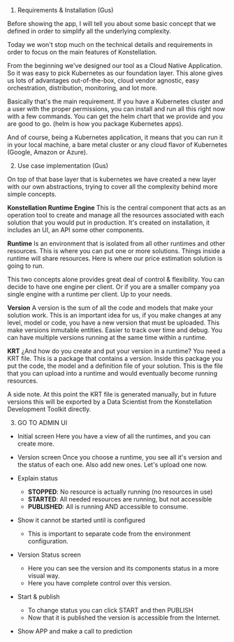 
1.  Requirements & Installation (Gus)

Before showing the app, I will tell you about some basic concept that we defined in order to simplify all the underlying complexity. 

Today we won't stop much on the technical details and requirements in order to focus on the main features of Konstellation. 

From the beginning we've designed our tool as a Cloud Native Application. So it was easy to pick Kubernetes as our foundation layer. This alone gives us lots of advantages out-of-the-box, cloud vendor agnostic, easy orchestration, distribution, monitoring, and lot more.

Basically that's the main requirement. If you have a Kubernetes cluster and a user with the proper permissions, you can install and run all this right now with a few commands. You can get the helm chart that we provide and you are good to go. (helm is how you package Kubernetes apps).

And of course, being a Kubernetes application, it means that you can run it in your local machine, a bare metal cluster or any cloud flavor of Kubernetes (Google, Amazon or Azure).


2.  Use case implementation (Gus)

On top of that base layer that is kubernetes we have created a new layer with our own abstractions, trying to cover all the complexity behind more simple concepts.


**Konstellation Runtime Engine** 
	This is the central component that acts as an operation tool to create and manage all the resources associated with each solution that you would put in production. It's created on installation, it includes an UI, an API some other components.

 **Runtime**
Is an environment that is isolated from all other runtimes and other resources. This is  where you can put one or more solutions. Things inside a runtime will share resources. Here is where our price estimation solution is going to run. 

This two concepts alone provides great deal of control & flexibility. You can decide to have one engine per client. Or if you are a smaller company yoa single engine with a runtime per client. Up to your needs.

**Version**
A version is the sum of all the code and models that make your solution work. This is an important idea for us, if you make changes at any level, model or code, you have a new version that must be uploaded. This make versions inmutable entities. Easier to track over time and debug. You can have multiple versions  running at the same time within a runtime.

**KRT** 
¿And how do you create and put your version in a runtime? You need a KRT file. This is a package that contains a version. Inside this package you put the code, the model and a definition file of your solution. This is the file that you can upload into a runtime and would eventually become running resources.

A side note. At this point the KRT file is generated manually, but in future versions this will be exported by a Data Scientist from the Konstellation Development Toolkit directly. 

3.  GO TO ADMIN UI

- Initial screen
Here you have a view of all the runtimes, and you can create more.

- Version screen
Once you choose a runtime, you see all it's version and the status of each one. Also add new ones. Let's upload one now.

- Explain status
	- **STOPPED**: No resource is actually running (no resources in use)
	- **STARTED**: All needed resources are running, but not accessible
	- **PUBLISHED**: All is running AND accessible to consume.

- Show it cannot be started until is configured
	- This is important to separate code from the environment configuration.

- Version Status screen
	- Here you can see the version and its components status in a more visual way.
	- Here you have complete control over this version. 

- Start & publish
	- To change status you can click START and then PUBLISH
	- Now that it is published the version is accessible from the Internet.

- Show APP and make a call to prediction




<!--stackedit_data:
eyJoaXN0b3J5IjpbMTc3NTczMTU2OCwtODM3NjY2MDgzLDEwNj
IxMzkyNzMsLTk5ODg2MzI0NywtMjEyMDQwODgyMCwxNjEyMjc2
MTM4LDE5MjgyOTM2NzYsLTE5ODIwMjkyMCw3OTQ5ODEwNzcsLT
g0NTA2NTM3OCwtODgyNDMyNTAzLC0xNzg5NTAwMzc5LC0xMDEx
ODUzNDQxLC0yMDQxMDE3MTAzLDE2OTQzMzAxMDUsMTg5NzMyMT
k3NCwxNTE2NTQyNDQ2LDQ3MjkwMDM4OSwtMTQ1MDM4Nzc1NSwt
NzE2Mzg1MTddfQ==
-->